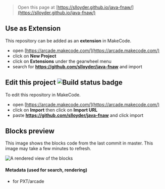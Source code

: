  


> Open this page at [https://slloyder.github.io/java-fnaw/](https://slloyder.github.io/java-fnaw/)

## Use as Extension

This repository can be added as an **extension** in MakeCode.

* open [https://arcade.makecode.com/](https://arcade.makecode.com/)
* click on **New Project**
* click on **Extensions** under the gearwheel menu
* search for **https://github.com/slloyder/java-fnaw** and import

## Edit this project ![Build status badge](https://github.com/slloyder/java-fnaw/workflows/MakeCode/badge.svg)

To edit this repository in MakeCode.

* open [https://arcade.makecode.com/](https://arcade.makecode.com/)
* click on **Import** then click on **Import URL**
* paste **https://github.com/slloyder/java-fnaw** and click import

## Blocks preview

This image shows the blocks code from the last commit in master.
This image may take a few minutes to refresh.

![A rendered view of the blocks](https://github.com/slloyder/java-fnaw/raw/master/.github/makecode/blocks.png)

#### Metadata (used for search, rendering)

* for PXT/arcade
<script src="https://makecode.com/gh-pages-embed.js"></script><script>makeCodeRender("{{ site.makecode.home_url }}", "{{ site.github.owner_name }}/{{ site.github.repository_name }}");</script>
